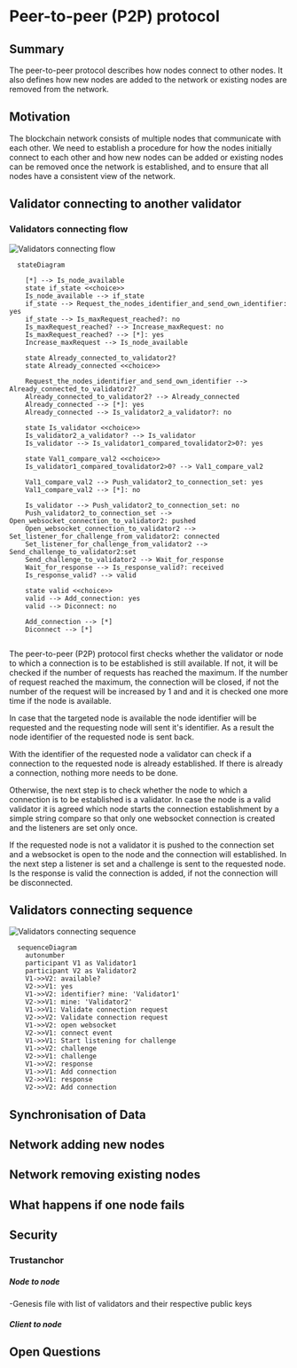 # Peer-to-peer (P2P) protocol

## Summary

The peer-to-peer protocol describes how nodes connect to other nodes. It also defines how new nodes are added to the network or existing nodes are removed from the network.

<!-- Synch von KNoten fehlt noch-->

## Motivation

The blockchain network consists of multiple nodes that communicate with each other. We need to establish a procedure for how the nodes initially connect to each other and how new nodes can be added or existing nodes can be removed once the network is established, and to ensure that all nodes have a consistent view of the network.

## Validator connecting to another validator

### Validators connecting flow
![Validators connecting flow](https://trustcerts.github.io/trustchain-doc/diagrams/p2p_ablauf.drawio.png)

```mermaid
  stateDiagram 
    
    [*] --> Is_node_available 
    state if_state <<choice>>
    Is_node_available --> if_state
    if_state --> Request_the_nodes_identifier_and_send_own_identifier: yes
    if_state --> Is_maxRequest_reached?: no
    Is_maxRequest_reached? --> Increase_maxRequest: no
    Is_maxRequest_reached? --> [*]: yes
    Increase_maxRequest --> Is_node_available
    
    state Already_connected_to_validator2?
    state Already_connected <<choice>>

    Request_the_nodes_identifier_and_send_own_identifier --> Already_connected_to_validator2?
    Already_connected_to_validator2? --> Already_connected
    Already_connected --> [*]: yes
    Already_connected --> Is_validator2_a_validator?: no
    
    state Is_validator <<choice>>
    Is_validator2_a_validator? --> Is_validator
    Is_validator --> Is_validator1_compared_tovalidator2>0?: yes

    state Val1_compare_val2 <<choice>>
    Is_validator1_compared_tovalidator2>0? --> Val1_compare_val2
    
    Val1_compare_val2 --> Push_validator2_to_connection_set: yes
    Val1_compare_val2 --> [*]: no 
    
    Is_validator --> Push_validator2_to_connection_set: no
    Push_validator2_to_connection_set --> Open_websocket_connection_to_validator2: pushed
    Open_websocket_connection_to_validator2 --> Set_listener_for_challenge_from_validator2: connected
    Set_listener_for_challenge_from_validator2 --> Send_challenge_to_validator2:set
    Send_challenge_to_validator2 --> Wait_for_response
    Wait_for_response --> Is_response_valid?: received
    Is_response_valid? --> valid
    
    state valid <<choice>>
    valid --> Add_connection: yes
    valid --> Diconnect: no 
    
    Add_connection --> [*]
    Diconnect --> [*]
    
```


The peer-to-peer (P2P) protocol first checks whether the validator or node to which a connection is to be established is still available. If not, it will be checked if the number of requests has reached the maximum. If the number of request reached the maximum, the connection will be closed, if not the number of the request will be increased by 1 and and it is checked one more time if the node is available.

In case that the targeted node is available the node identifier will be requested and the requesting node will sent it's identifier. As a result the node identifier of the requested node is sent back. 

With the identifier of the requested node a validator can check if a connection to the requested node is already established. If there is already a connection, nothing more needs to be done. 

Otherwise, the next step is to check whether the node to which a connection is to be established is a validator. In case the node is a valid validator it is agreed which node starts the connection establishment by a simple string compare so that only one websocket connection is created and the listeners are set only once. 

If the requested node is not a validator it is pushed to the connection set and a websocket is open to the node and the connection will established. In the next step a listener is set and a challenge is sent to the requested node. Is the response is valid the connection is added, if not the connection will be disconnected. 

## Validators connecting sequence
![Validators connecting sequence](https://trustcerts.github.io/trustchain-doc/diagrams/sequence_p2p.drawio.png)

<!-- In case that the targeted node is available the node identifier will be requested and the node identifier is sent back. -->

```mermaid
  sequenceDiagram
    autonumber
    participant V1 as Validator1
    participant V2 as Validator2
    V1->>V2: available?
    V2->>V1: yes
    V1->>V2: identifier? mine: 'Validator1'
    V2->>V1: mine: 'Validator2'
    V1->>V1: Validate connection request
    V2->>V2: Validate connection request
    V1->>V2: open websocket
    V2->>V1: connect event
    V1->>V1: Start listening for challenge
    V1->>V2: challenge
    V2->>V1: challenge
    V1->>V2: response
    V1->>V1: Add connection
    V2->>V1: response
    V2->>V2: Add connection
```



## Synchronisation of Data

## Network adding new nodes

## Network removing existing nodes
<!-- How to remove existing nodes from the network-->
<!-- -> in Code gucken oder Mirko fragen-->

## What happens if one node fails

## Security

### Trustanchor
##### Node to node
-Genesis file with list of validators and their respective public keys
##### Client to node

## Open Questions
























